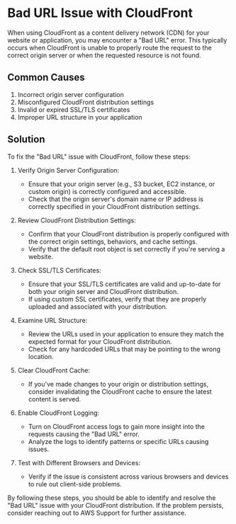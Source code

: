 # Bad URL Issue with CloudFront

When using CloudFront as a content delivery network (CDN) for your website or application, you may encounter a "Bad URL" error. This typically occurs when CloudFront is unable to properly route the request to the correct origin server or when the requested resource is not found.

## Common Causes

1. Incorrect origin server configuration
2. Misconfigured CloudFront distribution settings
3. Invalid or expired SSL/TLS certificates
4. Improper URL structure in your application

## Solution

To fix the "Bad URL" issue with CloudFront, follow these steps:

1. Verify Origin Server Configuration:
   - Ensure that your origin server (e.g., S3 bucket, EC2 instance, or custom origin) is correctly configured and accessible.
   - Check that the origin server's domain name or IP address is correctly specified in your CloudFront distribution settings.

2. Review CloudFront Distribution Settings:
   - Confirm that your CloudFront distribution is properly configured with the correct origin settings, behaviors, and cache settings.
   - Verify that the default root object is set correctly if you're serving a website.

3. Check SSL/TLS Certificates:
   - Ensure that your SSL/TLS certificates are valid and up-to-date for both your origin server and CloudFront distribution.
   - If using custom SSL certificates, verify that they are properly uploaded and associated with your distribution.

4. Examine URL Structure:
   - Review the URLs used in your application to ensure they match the expected format for your CloudFront distribution.
   - Check for any hardcoded URLs that may be pointing to the wrong location.

5. Clear CloudFront Cache:
   - If you've made changes to your origin or distribution settings, consider invalidating the CloudFront cache to ensure the latest content is served.

6. Enable CloudFront Logging:
   - Turn on CloudFront access logs to gain more insight into the requests causing the "Bad URL" error.
   - Analyze the logs to identify patterns or specific URLs causing issues.

7. Test with Different Browsers and Devices:
   - Verify if the issue is consistent across various browsers and devices to rule out client-side problems.

By following these steps, you should be able to identify and resolve the "Bad URL" issue with your CloudFront distribution. If the problem persists, consider reaching out to AWS Support for further assistance.
